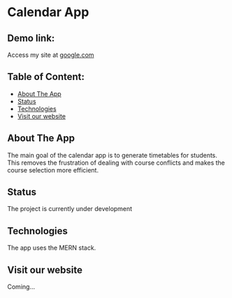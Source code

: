 # Calendar App

## Demo link:

Access my site at [google.com](https://google.com)

## Table of Content:

- [About The App](#about-the-app)
- [Status](#status)
- [Technologies](#technologies)
- [Visit our website](#visit-our-website)

## About The App

The main goal of the calendar app is to generate timetables for students. This removes the frustration of dealing with course conflicts and makes the course selection more efficient.

## Status

The project is currently under development

## Technologies

The app uses the MERN stack.

## Visit our website

Coming...
